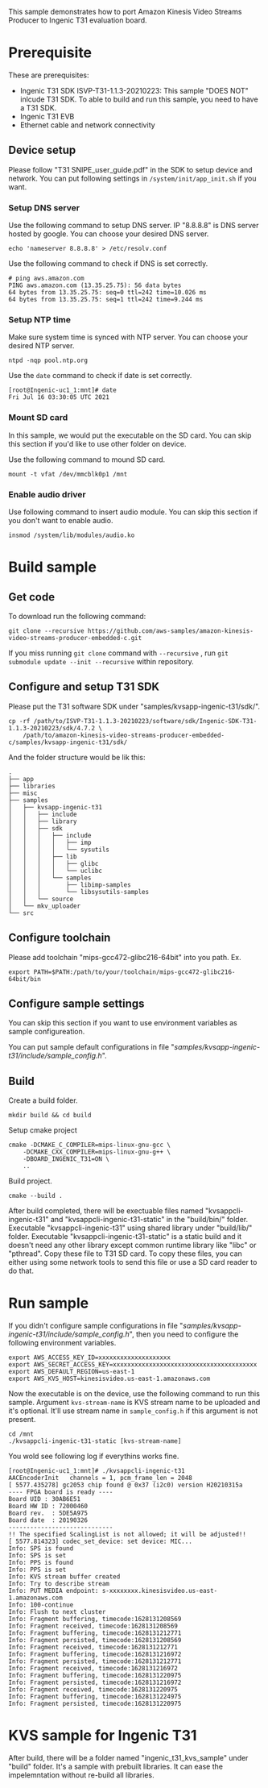 This sample demonstrates how to port Amazon Kinesis Video Streams Producer to Ingenic T31 evaluation board.

# Prerequisite

These are prerequisites:

*   Ingenic T31 SDK ISVP-T31-1.1.3-20210223: This sample "DOES NOT" inlcude T31 SDK.  To able to build and run this sample, you need to have a T31 SDK.
*   Ingenic T31 EVB
*   Ethernet cable and network connectivity

## Device setup

Please follow "T31 SNIPE_user_guide.pdf" in the SDK to setup device and network. You can put following settings in `/system/init/app_init.sh` if you want.

### Setup DNS server

Use the following command to setup DNS server.  IP "8.8.8.8" is DNS server hosted by google.  You can choose your desired DNS server.

    echo 'nameserver 8.8.8.8' > /etc/resolv.conf

Use the following command to check if DNS is set correctly.

    # ping aws.amazon.com
    PING aws.amazon.com (13.35.25.75): 56 data bytes
    64 bytes from 13.35.25.75: seq=0 ttl=242 time=10.026 ms
    64 bytes from 13.35.25.75: seq=1 ttl=242 time=9.244 ms

### Setup NTP time

Make sure system time is synced with NTP server.  You can choose your desired NTP server.

    ntpd -nqp pool.ntp.org

Use the `date` command to check if date is set correctly.

    [root@Ingenic-uc1_1:mnt]# date
    Fri Jul 16 03:30:05 UTC 2021

### Mount SD card

In this sample, we would put the executable on the SD card.  You can skip this section if you'd like to use other folder on device.

Use the following command to mound SD card.

    mount -t vfat /dev/mmcblk0p1 /mnt

### Enable audio driver

Use following command to insert audio module.  You can skip this section if you don't want to enable audio.

    insmod /system/lib/modules/audio.ko

# Build sample

## Get code

To download run the following command:

```
git clone --recursive https://github.com/aws-samples/amazon-kinesis-video-streams-producer-embedded-c.git
```

If you miss running `git clone` command with `--recursive` , run `git submodule update --init --recursive` within repository.

## Configure and setup T31 SDK

Please put the T31 software SDK under "samples/kvsapp-ingenic-t31/sdk/".

    cp -rf /path/to/ISVP-T31-1.1.3-20210223/software/sdk/Ingenic-SDK-T31-1.1.3-20210223/sdk/4.7.2 \
        /path/to/amazon-kinesis-video-streams-producer-embedded-c/samples/kvsapp-ingenic-t31/sdk/

And the folder structure would be lik this:

    .
    ├── app
    ├── libraries
    ├── misc
    ├── samples
    │   ├── kvsapp-ingenic-t31
    │   │   ├── include
    │   │   ├── library
    │   │   ├── sdk
    │   │   │   ├── include
    │   │   │   │   ├── imp
    │   │   │   │   └── sysutils
    │   │   │   ├── lib
    │   │   │   │   ├── glibc
    │   │   │   │   └── uclibc
    │   │   │   └── samples
    │   │   │       ├── libimp-samples
    │   │   │       └── libsysutils-samples
    │   │   └── source
    │   └── mkv_uploader
    └── src

## Configure toolchain

Please add toolchain "mips-gcc472-glibc216-64bit" into you path.  Ex.

    export PATH=$PATH:/path/to/your/toolchain/mips-gcc472-glibc216-64bit/bin

## Configure sample settings

You can skip this section if you want to use environment variables as sample configureation.

You can put sample default configurations in file "*samples/kvsapp-ingenic-t31/include/sample_config.h*".

## Build

Create a build folder.

    mkdir build && cd build

Setup cmake project

    cmake -DCMAKE_C_COMPILER=mips-linux-gnu-gcc \
        -DCMAKE_CXX_COMPILER=mips-linux-gnu-g++ \
        -DBOARD_INGENIC_T31=ON \
        ..

Build project.

    cmake --build .

After build completed, there will be exectuable files named "kvsappcli-ingenic-t31" and "kvsappcli-ingenic-t31-static" in the "build/bin/" folder.  Executable "kvsappcli-ingenic-t31" using shared library under "build/lib/" folder.  Executable "kvsappcli-ingenic-t31-static" is a static build and it doesn't need any other library except common runtime library like "libc" or "pthread".  Copy these file to T31 SD card.  To copy these files, you can either using some network tools to send this file or use a SD card reader to do that.

# Run sample

If you didn't configure sample configurations in file "*samples/kvsapp-ingenic-t31/include/sample_config.h*", then you need to configure the following environment variables.

    export AWS_ACCESS_KEY_ID=xxxxxxxxxxxxxxxxxxxx
    export AWS_SECRET_ACCESS_KEY=xxxxxxxxxxxxxxxxxxxxxxxxxxxxxxxxxxxxxxxx
    export AWS_DEFAULT_REGION=us-east-1
    export AWS_KVS_HOST=kinesisvideo.us-east-1.amazonaws.com

Now the executable is on the device, use the following command to run this sample. Argument `kvs-stream-name` is KVS stream name to be uploaded and it's optional. It'll use stream name in `sample_config.h` if this argument is not present.

    cd /mnt
    ./kvsappcli-ingenic-t31-static [kvs-stream-name]

You wold see following log if everythins works fine.

    [root@Ingenic-uc1_1:mnt]# ./kvsappcli-ingenic-t31
    AACEncoderInit   channels = 1, pcm_frame_len = 2048
    [ 5577.435278] gc2053 chip found @ 0x37 (i2c0) version H20210315a
    ---- FPGA board is ready ----
    Board UID : 30AB6E51
    Board HW ID : 72000460
    Board rev.  : 5DE5A975
    Board date  : 20190326
    -----------------------------
    !! The specified ScalingList is not allowed; it will be adjusted!!
    [ 5577.814323] codec_set_device: set device: MIC...
    Info: SPS is found
    Info: SPS is set
    Info: PPS is found
    Info: PPS is set
    Info: KVS stream buffer created
    Info: Try to describe stream
    Info: PUT MEDIA endpoint: s-xxxxxxxx.kinesisvideo.us-east-1.amazonaws.com
    Info: 100-continue
    Info: Flush to next cluster
    Info: Fragment buffering, timecode:1628131208569
    Info: Fragment received, timecode:1628131208569
    Info: Fragment buffering, timecode:1628131212771
    Info: Fragment persisted, timecode:1628131208569
    Info: Fragment received, timecode:1628131212771
    Info: Fragment buffering, timecode:1628131216972
    Info: Fragment persisted, timecode:1628131212771
    Info: Fragment received, timecode:1628131216972
    Info: Fragment buffering, timecode:1628131220975
    Info: Fragment persisted, timecode:1628131216972
    Info: Fragment received, timecode:1628131220975
    Info: Fragment buffering, timecode:1628131224975
    Info: Fragment persisted, timecode:1628131220975

# KVS sample for Ingenic T31

After build, there will be a folder named "ingenic_t31_kvs_sample" under "build" folder.  It's a sample with prebuilt libraries.  It can ease the impelemntation without re-build all libraries.
